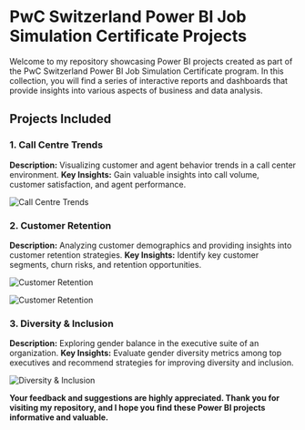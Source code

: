 # PwC Switzerland Power BI Job Simulation Certificate Projects

Welcome to my repository showcasing Power BI projects created as part of the PwC Switzerland Power BI Job Simulation Certificate program. In this collection, you will find a series of interactive reports and dashboards that provide insights into various aspects of business and data analysis.

## Projects Included

### 1. Call Centre Trends
**Description:** Visualizing customer and agent behavior trends in a call center environment.
**Key Insights:** Gain valuable insights into call volume, customer satisfaction, and agent performance.

![Call Centre Trends](Call%20Center%20Trends-1.png)

### 2. Customer Retention
**Description:** Analyzing customer demographics and providing insights into customer retention strategies.
**Key Insights:** Identify key customer segments, churn risks, and retention opportunities.

![Customer Retention](Customer%20Retention%20Project--1.png)

![Customer Retention](Customer%20Retention%20Project--2.png)

### 3. Diversity & Inclusion
**Description:** Exploring gender balance in the executive suite of an organization.
**Key Insights:** Evaluate gender diversity metrics among top executives and recommend strategies for improving diversity and inclusion.

![Diversity & Inclusion](Diversity%20%26%20Inclusion%20Project-1.png)

**Your feedback and suggestions are highly appreciated. Thank you for visiting my repository, and I hope you find these Power BI projects informative and valuable.**


